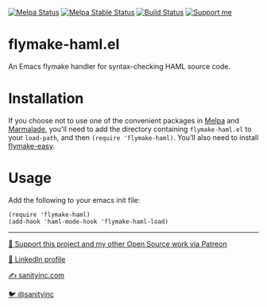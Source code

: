 [![Melpa Status](http://melpa.org/packages/flymake-haml-badge.svg)](https://melpa.org/#/flymake-haml)
[![Melpa Stable Status](http://stable.melpa.org/packages/flymake-haml-badge.svg)](http://stable.melpa.org/#/flymake-haml)
[![Build Status](https://github.com/purcell/flymake-haml/workflows/CI/badge.svg)](https://github.com/purcell/flymake-haml/actions)
<a href="https://www.patreon.com/sanityinc"><img alt="Support me" src="https://img.shields.io/badge/Support%20Me-%F0%9F%92%97-ff69b4.svg"></a>

flymake-haml.el
===============

An Emacs flymake handler for syntax-checking HAML source code.

Installation
=============

If you choose not to use one of the convenient packages in
[Melpa][melpa] and [Marmalade][marmalade], you'll need to add the
directory containing `flymake-haml.el` to your `load-path`, and then
`(require 'flymake-haml)`. You'll also need to install
[flymake-easy](https://github.com/purcell/flymake-easy).

Usage
=====

Add the following to your emacs init file:

    (require 'flymake-haml)
    (add-hook 'haml-mode-hook 'flymake-haml-load)

[marmalade]: http://marmalade-repo.org
[melpa]: http://melpa.org

<hr>

[💝 Support this project and my other Open Source work via Patreon](https://www.patreon.com/sanityinc)

[💼 LinkedIn profile](https://uk.linkedin.com/in/stevepurcell)

[✍ sanityinc.com](http://www.sanityinc.com/)

[🐦 @sanityinc](https://twitter.com/sanityinc)
